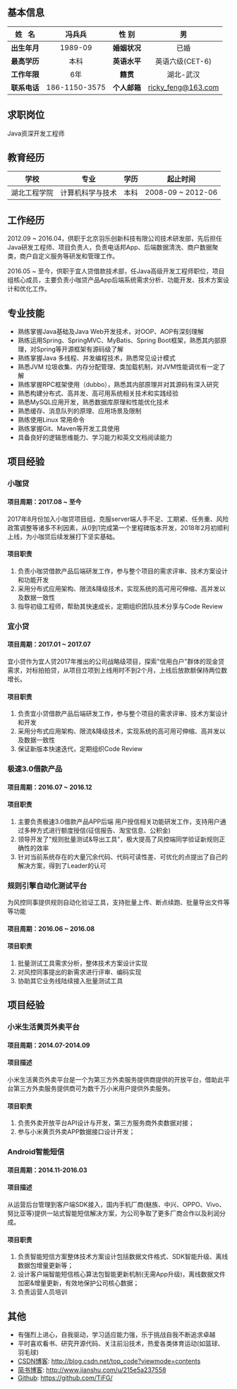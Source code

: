 ## 基本信息
|姓   名 | 冯兵兵 | 性  别 | 男 |
| :----: | :----: | :----: | :----: |
| **出生年月** | 1989-09 | **婚姻状况** | 已婚 |
| **最高学历** | 本科 | **英语水平** | 英语六级(CET-6) |
| **工作年限** | 6年 | **籍贯** | 湖北-武汉 |
| **联系电话** | 186-1150-3575 | **个人邮箱** | ricky_feng@163.com |

## 求职岗位
Java资深开发工程师

## 教育经历
|学校 | 专业 | 学历 | 起止时间 |
| :----: | :----: | :----: | :----: |
| 湖北工程学院 | 计算机科学与技术 | 本科 | 2008-09 ~ 2012-06 |

## 工作经历
2012.09 ~ 2016.04，供职于北京羽乐创新科技有限公司技术研发部，先后担任Java研发工程师、项目负责人，负责电话邦App、后端数据清洗、商户数据聚类，商户自定义服务等研发和管理工作。

2016.05 ~ 至今，供职于宜人贷借款技术部，任Java高级开发工程师职位，项目组核心成员，主要负责小咖贷产品App后端系统需求分析、功能开发、技术方案设计和优化工作。

## 专业技能
* 熟练掌握Java基础及Java Web开发技术，对OOP、AOP有深刻理解
* 熟练运用Spring、SpringMVC、MyBatis、Spring Boot框架，熟悉其内部原理，对Spring等开源框架有源码级了解
* 熟练掌握Java 多线程、并发编程技术，熟悉常见设计模式
* 熟悉JVM 垃圾收集、内存分配管理、类加载机制，对JVM性能调优有一定了解
* 熟练掌握RPC框架使用（dubbo），熟悉其内部原理并对其源码有深入研究
* 熟悉构建分布式、高并发、高可用系统相关技术和实践经验
* 熟悉MySQL应用开发，熟悉数据库原理和性能优化技术
* 熟悉缓存、消息队列的原理、应用场景及限制
* 熟练使用Linux 常用命令
* 熟练掌握Git、Maven等开发工具使用
* 具备良好的逻辑思维能力、学习能力和英文文档阅读能力

## 项目经验
### 小咖贷
#### 项目周期：2017.08 ~ 至今
2017年8月份加入小咖贷项目组，克服server端人手不足、工期紧、任务重、风险政策调整等诸多不利因素，从0到1完成第一个里程碑版本开发，2018年2月初顺利上线，为小咖贷后续发展打下坚实基础。
#### 项目职责
1. 负责小咖贷借款产品后端研发工作，参与整个项目的需求评审、技术方案设计和功能开发
2. 采用分布式应用架构、限流&降级技术，实现系统的高可用可伸缩、高并发以及数据一致性
3. 指导初级工程师，帮助其快速成长，定期组织团队技术分享与Code Review

### 宜小贷
#### 项目周期：2017.01 ~ 2017.07
宜小贷作为宜人贷2017年推出的公司战略级项目，探索"信用白户"群体的现金贷需求，対标拍拍贷，从项目立项到上线用时不到2个月，上线后放款额保持两位数增长。
#### 项目职责
1. 负责宜小贷借款产品后端研发工作，参与整个项目的需求评审、技术方案设计和开发
2. 采用分布式应用架构、限流&降级技术，实现系统的高可用可伸缩、高并发以及数据一致性
3. 保证新版本快速迭代，定期组织Code Review

### 极速3.0借款产品
#### 项目周期：2016.07 ~ 2016.12
#### 项目职责
1. 主要负责极速3.0借款产品APP后端 用户授信相关功能研发工作，支持用户通过多种方式进行额度授信(征信报告、淘宝信息、公积金)
2. 领导开发了"规则批量测试&导出工具"，极大提高了风控端同学验证新规则正确性的效率
3. 针对当前系统存在的大量冗余代码、代码可读性差、可优化的点提出了自己的解决方案，得到了Leader的认可

### 规则引擎自动化测试平台
为风控同事提供规则自动化验证工具，支持批量上传、断点续跑、批量导出文件等等功能
#### 项目周期：2016.06 ~ 2016.08
#### 项目职责
1. 批量测试工具需求分析，整体技术方案设计实现
2. 对风控同事提出的新需求进行评审、编码实现
3. 协助其它业务线陆续接入批量测试工具


## 项目经验
### 小米生活黄页外卖平台
#### 项目周期：2014.07-2014.09
#### 项目描述
小米生活黄页外卖平台是一个为第三方外卖服务提供商提供的开放平台，借助此平台第三方外卖服务提供商可为数千万小米用户提供外卖服务。
#### 项目职责
1. 负责外卖开放平台API设计与开发，第三方服务商外卖数据对接；
2. 参与小米黄页外卖APP数据接口设计开发；

### Android智能短信
#### 项目周期：2014.11-2016.03
#### 项目描述
从运营后台管理到客户端SDK接入，国内手机厂商(魅族、中兴、OPPO、Vivo、努比亚等)提供一站式智能短信解决方案，为公司争取了更多厂商合作以及利润分成。

#### 项目职责
1. 负责智能短信方案整体技术方案设计包括数据文件格式、SDK智能升级、离线数据包增量更新等；
2. 设计客户端智能短信核心算法包智能更新机制(无需App升级)，离线数据文件加密&增量更新，有效地保护公司核心数据；
3. 负责运营人员培训

## 其他
* 有强烈上进心，自我驱动，学习适应能力强，乐于挑战自我不断追求卓越
* 平时喜欢看书、研究开源代码、关注前沿技术，热爱各类体育运动(如篮球、羽毛球)
* [CSDN博客](http://blog.csdn.net/top_code?viewmode=contents): http://blog.csdn.net/top_code?viewmode=contents<br>
* [简书博客](http://www.jianshu.com/u/215e5a237558): http://www.jianshu.com/u/215e5a237558<br>
* [Github](https://github.com/TiFG/): https://github.com/TiFG/
